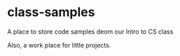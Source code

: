 # class-samples
A place to store code samples deom our Intro to CS class

Also, a work place for little projects.



